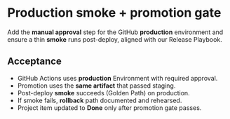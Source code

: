 <!--
title: Production smoke + promotion gate wired
labels: ["ci","runbooks","phase:prod-setup"]
assignees: []
uid: prod-smoke-and-promotion
parent_uid: prod-setup-epic
type: Runbook
status: Todo
priority: P1
target: mvp-0.7.0
area: runbooks
doc: "docs/runbooks/release_playbook.md"
pr: ""
-->

# Production smoke + promotion gate

Add the **manual approval** step for the GitHub **production** environment and ensure a thin **smoke** runs post-deploy, aligned with our Release Playbook.

## Acceptance

- GitHub Actions uses **production** Environment with required approval.
- Promotion uses the **same artifact** that passed staging.
- Post-deploy **smoke** succeeds (Golden Path) on production.
- If smoke fails, **rollback** path documented and rehearsed.
- Project item updated to **Done** only after promotion gate passes.
